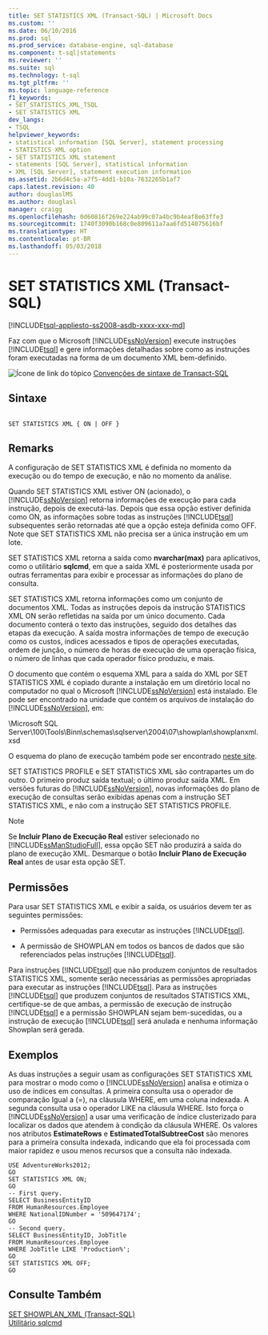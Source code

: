 ```yaml
---
title: SET STATISTICS XML (Transact-SQL) | Microsoft Docs
ms.custom: ''
ms.date: 06/10/2016
ms.prod: sql
ms.prod_service: database-engine, sql-database
ms.component: t-sql|statements
ms.reviewer: ''
ms.suite: sql
ms.technology: t-sql
ms.tgt_pltfrm: ''
ms.topic: language-reference
f1_keywords:
- SET_STATISTICS_XML_TSQL
- SET STATISTICS XML
dev_langs:
- TSQL
helpviewer_keywords:
- statistical information [SQL Server], statement processing
- STATISTICS XML option
- SET STATISTICS XML statement
- statements [SQL Server], statistical information
- XML [SQL Server], statement execution information
ms.assetid: 2b6d4c5a-a7f5-4dd1-b10a-7632265b1af7
caps.latest.revision: 40
author: douglaslMS
ms.author: douglasl
manager: craigg
ms.openlocfilehash: 0d60816f269e224ab99c07a4bc9b4eaf8e63ffe3
ms.sourcegitcommit: 1740f3090b168c0e809611a7aa6fd514075616bf
ms.translationtype: HT
ms.contentlocale: pt-BR
ms.lasthandoff: 05/03/2018
---
```

# <a name="set-statistics-xml-transact-sql"></a>SET STATISTICS XML (Transact-SQL)
[!INCLUDE[tsql-appliesto-ss2008-asdb-xxxx-xxx-md](../../includes/tsql-appliesto-ss2008-asdb-xxxx-xxx-md.md)]

  Faz com que o Microsoft [!INCLUDE[ssNoVersion](../../includes/ssnoversion-md.md)] execute instruções [!INCLUDE[tsql](../../includes/tsql-md.md)] e gere informações detalhadas sobre como as instruções foram executadas na forma de um documento XML bem-definido.  
  
 ![Ícone de link do tópico](../../database-engine/configure-windows/media/topic-link.gif "Ícone de link do tópico") [Convenções de sintaxe de Transact-SQL](../../t-sql/language-elements/transact-sql-syntax-conventions-transact-sql.md)  
  
## <a name="syntax"></a>Sintaxe  
  
```  
  
SET STATISTICS XML { ON | OFF }  
```  
  
## <a name="remarks"></a>Remarks  
 A configuração de SET STATISTICS XML é definida no momento da execução ou do tempo de execução, e não no momento da análise.  
  
 Quando SET STATISTICS XML estiver ON (acionado), o [!INCLUDE[ssNoVersion](../../includes/ssnoversion-md.md)] retorna informações de execução para cada instrução, depois de executá-las. Depois que essa opção estiver definida como ON, as informações sobre todas as instruções [!INCLUDE[tsql](../../includes/tsql-md.md)] subsequentes serão retornadas até que a opção esteja definida como OFF. Note que SET STATISTICS XML não precisa ser a única instrução em um lote.  
  
 SET STATISTICS XML retorna a saída como **nvarchar(max)** para aplicativos, como o utilitário **sqlcmd**, em que a saída XML é posteriormente usada por outras ferramentas para exibir e processar as informações do plano de consulta.  
  
 SET STATISTICS XML retorna informações como um conjunto de documentos XML. Todas as instruções depois da instrução STATISTICS XML ON serão refletidas na saída por um único documento. Cada documento conterá o texto das instruções, seguido dos detalhes das etapas da execução. A saída mostra informações de tempo de execução como os custos, índices acessados e tipos de operações executadas, ordem de junção, o número de horas de execução de uma operação física, o número de linhas que cada operador físico produziu, e mais.  
  
 O documento que contém o esquema XML para a saída do XML por SET STATISTICS XML é copiado durante a instalação em um diretório local no computador no qual o Microsoft [!INCLUDE[ssNoVersion](../../includes/ssnoversion-md.md)] está instalado. Ele pode ser encontrado na unidade que contém os arquivos de instalação do [!INCLUDE[ssNoVersion](../../includes/ssnoversion-md.md)], em:  
  
 \Microsoft SQL Server\100\Tools\Binn\schemas\sqlserver\2004\07\showplan\showplanxml.xsd  
  
 O esquema do plano de execução também pode ser encontrado [neste site](http://go.microsoft.com/fwlink/?linkid=43100&clcid=0x409).  
  
 SET STATISTICS PROFILE e SET STATISTICS XML são contrapartes um do outro. O primeiro produz saída textual; o último produz saída XML. Em versões futuras do [!INCLUDE[ssNoVersion](../../includes/ssnoversion-md.md)], novas informações do plano de execução de consultas serão exibidas apenas com a instrução SET STATISTICS XML, e não com a instrução SET STATISTICS PROFILE.  
  
> [!NOTE]  
>  Se **Incluir Plano de Execução Real** estiver selecionado no [!INCLUDE[ssManStudioFull](../../includes/ssmanstudiofull-md.md)], essa opção SET não produzirá a saída do plano de execução XML. Desmarque o botão **Incluir Plano de Execução Real** antes de usar esta opção SET.  
  
## <a name="permissions"></a>Permissões  
 Para usar SET STATISTICS XML e exibir a saída, os usuários devem ter as seguintes permissões:  
  
-   Permissões adequadas para executar as instruções [!INCLUDE[tsql](../../includes/tsql-md.md)].  
  
-   A permissão de SHOWPLAN em todos os bancos de dados que são referenciados pelas instruções [!INCLUDE[tsql](../../includes/tsql-md.md)].  
  
 Para instruções [!INCLUDE[tsql](../../includes/tsql-md.md)] que não produzem conjuntos de resultados STATISTICS XML, somente serão necessárias as permissões apropriadas para executar as instruções [!INCLUDE[tsql](../../includes/tsql-md.md)]. Para as instruções [!INCLUDE[tsql](../../includes/tsql-md.md)] que produzem conjuntos de resultados STATISTICS XML, certifique-se de que ambas, a permissão de execução de instrução [!INCLUDE[tsql](../../includes/tsql-md.md)] e a permissão SHOWPLAN sejam bem-sucedidas, ou a instrução de execução [!INCLUDE[tsql](../../includes/tsql-md.md)] será anulada e nenhuma informação Showplan será gerada.  
  
## <a name="examples"></a>Exemplos  
 As duas instruções a seguir usam as configurações SET STATISTICS XML para mostrar o modo como o [!INCLUDE[ssNoVersion](../../includes/ssnoversion-md.md)] analisa e otimiza o uso de índices em consultas. A primeira consulta usa o operador de comparação Igual a (=), na cláusula WHERE, em uma coluna indexada. A segunda consulta usa o operador LIKE na cláusula WHERE. Isto força o [!INCLUDE[ssNoVersion](../../includes/ssnoversion-md.md)] a usar uma verificação de índice clusterizado para localizar os dados que atendem à condição da cláusula WHERE. Os valores nos atributos **EstimateRows** e **EstimatedTotalSubtreeCost** são menores para a primeira consulta indexada, indicando que ela foi processada com maior rapidez e usou menos recursos que a consulta não indexada.  
  
```  
USE AdventureWorks2012;  
GO  
SET STATISTICS XML ON;  
GO  
-- First query.  
SELECT BusinessEntityID   
FROM HumanResources.Employee  
WHERE NationalIDNumber = '509647174';  
GO  
-- Second query.  
SELECT BusinessEntityID, JobTitle   
FROM HumanResources.Employee  
WHERE JobTitle LIKE 'Production%';  
GO  
SET STATISTICS XML OFF;  
GO  
```  
  
## <a name="see-also"></a>Consulte Também  
 [SET SHOWPLAN_XML &#40;Transact-SQL&#41;](../../t-sql/statements/set-showplan-xml-transact-sql.md)   
 [Utilitário sqlcmd](../../tools/sqlcmd-utility.md)  
  
  
